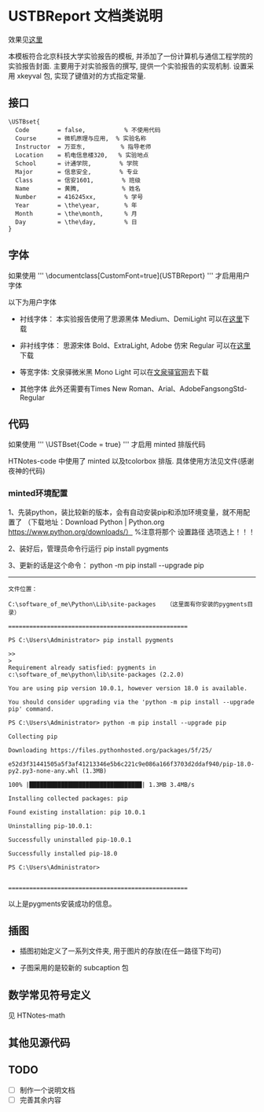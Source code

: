 # USTBReport 文档类说明

效果见[这里](https://github.com/htharoldht/USTBReport/blob/master/USTBReport-demo.pdf)

本模板符合北京科技大学实验报告的模板, 并添加了一份计算机与通信工程学院的实验报告封面.
主要用于对实验报告的撰写, 提供一个实验报告的实现机制.
设置采用 xkeyval 包, 实现了键值对的方式指定常量.

## 接口

```
\USTBset{
  Code        = false,           % 不使用代码
  Course      = 微机原理与应用,  % 实验名称
  Instructor  = 万亚东,          % 指导老师
  Location    = 机电信息楼320,   % 实验地点
  School      = 计通学院,        % 学院
  Major       = 信息安全,        % 专业
  Class       = 信安1601,        % 班级
  Name        = 黄腾,            % 姓名
  Number      = 416245xx,        % 学号
  Year        = \the\year,       % 年
  Month       = \the\month,      % 月
  Day         = \the\day,        % 日
}
```

## 字体
如果使用
'''
\documentclass[CustomFont=true]{USTBReport}
'''
才启用用户字体

以下为用户字体
- 衬线字体：
  本实验报告使用了思源黑体 Medium、DemiLight
  可以在[这里](https://mirrors.tuna.tsinghua.edu.cn/adobe-fonts/source-han-serif/OTF/SimplifiedChinese/)下载

- 非衬线字体：
  思源宋体 Bold、ExtraLight, Adobe 仿宋 Regular
  可以在[这里](https://mirrors.tuna.tsinghua.edu.cn/adobe-fonts/source-han-sans/OTF/SimplifiedChinese/)下载

- 等宽字体:
  文泉驿微米黑 Mono Light
  可以在[文泉驿官网](http://wenq.org/wqy2/index.cgi)去下载

- 其他字体
  此外还需要有Times New Roman、Arial、AdobeFangsongStd-Regular


## 代码

如果使用
'''
\USTBset{Code = true}
'''
才启用 minted 排版代码

HTNotes-code 中使用了 minted 以及tcolorbox 排版. 具体使用方法见文件(感谢夜神的代码)

### minted环境配置
1、先装python，装比较新的版本，会有自动安装pip和添加环境变量，就不用配置了
     （下载地址：Download Python | Python.org
                        https://www.python.org/downloads/）
     %注意将那个  设置路径  选项选上！！！

2、装好后，管理员命令行运行 pip install pygments

3、更新的话是这个命令： python -m pip install --upgrade pip

---------------------------------------------------------------------------------------

    文件位置：

    C:\software_of_me\Python\Lib\site-packages   （这里面有你安装的pygments目录）

    ===================================================

    PS C:\Users\Administrator> pip install pygments

    >>
    >
    Requirement already satisfied: pygments in c:\software_of_me\python\lib\site-packages (2.2.0)

    You are using pip version 10.0.1, however version 18.0 is available.

    You should consider upgrading via the 'python -m pip install --upgrade pip' command.

    PS C:\Users\Administrator> python -m pip install --upgrade pip

    Collecting pip

    Downloading https://files.pythonhosted.org/packages/5f/25/

    e52d3f31441505a5f3af41213346e5b6c221c9e086a166f3703d2ddaf940/pip-18.0-py2.py3-none-any.whl (1.3MB)

    100% |████████████████████████████████| 1.3MB 3.4MB/s

    Installing collected packages: pip

    Found existing installation: pip 10.0.1

    Uninstalling pip-10.0.1:

    Successfully uninstalled pip-10.0.1

    Successfully installed pip-18.0

    PS C:\Users\Administrator>


    ===================================================

以上是pygments安装成功的信息。

## 插图

- 插图初始定义了一系列文件夹, 用于图片的存放(在任一路径下均可)

- 子图采用的是较新的 subcaption 包

## 数学常见符号定义

见 HTNotes-math

## 其他见源代码

## TODO

- [ ] 制作一个说明文档
- [ ] 完善其余内容
